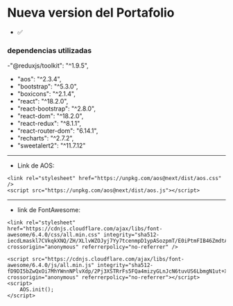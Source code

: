 # Nueva version del Portafolio

- ✅

### dependencias utilizadas

-"@reduxjs/toolkit": "^1.9.5",

- "aos": "^2.3.4",
- "bootstrap": "^5.3.0",
- "boxicons": "^2.1.4",
- "react": "^18.2.0",
- "react-bootstrap": "^2.8.0",
- "react-dom": "^18.2.0",
- "react-redux": "^8.1.1",
- "react-router-dom": "6.14.1",
- "recharts": "^2.7.2",
- "sweetalert2": "^11.7.12"

---

- Link de AOS:

```
<link rel="stylesheet" href="https://unpkg.com/aos@next/dist/aos.css" />
<script src="https://unpkg.com/aos@next/dist/aos.js"></script>

```

---

- link de FontAwesome:

```
<link rel="stylesheet" href="https://cdnjs.cloudflare.com/ajax/libs/font-awesome/6.4.0/css/all.min.css" integrity="sha512-iecdLmaskl7CVkqkXNQ/ZH/XLlvWZOJyj7Yy7tcenmpD1ypASozpmT/E0iPtmFIB46ZmdtAc9eNBvH0H/ZpiBw==" crossorigin="anonymous" referrerpolicy="no-referrer" />

<script src="https://cdnjs.cloudflare.com/ajax/libs/font-awesome/6.4.0/js/all.min.js" integrity="sha512-fD9DI5bZwQxOi7MhYWnnNPlvXdp/2Pj3XSTRrFs5FQa4mizyGLnJcN6tuvUS6LbmgN1ut+XGSABKvjN0H6Aoow==" crossorigin="anonymous" referrerpolicy="no-referrer"></script>
<script>
    AOS.init();
</script>
```
